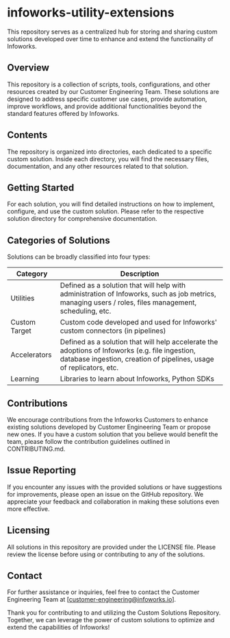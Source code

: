 # infoworks-utility-extensions

This repository serves as a centralized hub for storing and sharing custom solutions developed over time to enhance and extend the functionality of Infoworks.

## Overview
This repository is a collection of scripts, tools, configurations, and other resources created by our Customer Engineering Team. These solutions are designed to address specific customer use cases, provide automation, improve workflows, and provide additional functionalities beyond the standard features offered by Infoworks.

## Contents
The repository is organized into directories, each dedicated to a specific custom solution. Inside each directory, you will find the necessary files, documentation, and any other resources related to that solution.

## Getting Started
For each solution, you will find detailed instructions on how to implement, configure, and use the custom solution. Please refer to the respective solution directory for comprehensive documentation.

## Categories of Solutions

Solutions can be broadly classified into four types:

| Category | Description |
|---------|-------------|
| Utilities | Defined as a solution that will help with administration of Infoworks, such as job metrics, managing users / roles, files management, scheduling, etc. |
| Custom Target | Custom code developed and used for Infoworks' custom connectors (in pipelines) |
| Accelerators | Defined as a solution that will help accelerate the adoptions of Infoworks (e.g. file ingestion, database ingestion, creation of pipelines, usage of replicators, etc. |
| Learning | Libraries to learn about Infoworks, Python SDKs |
	
	

## Contributions
We encourage contributions from the Infoworks Customers to enhance existing solutions developed by Customer Engineering Team or propose new ones. If you have a custom solution that you believe would benefit the team, please follow the contribution guidelines outlined in CONTRIBUTING.md.

## Issue Reporting
If you encounter any issues with the provided solutions or have suggestions for improvements, please open an issue on the GitHub repository. We appreciate your feedback and collaboration in making these solutions even more effective.

## Licensing
All solutions in this repository are provided under the LICENSE file. Please review the license before using or contributing to any of the solutions.

## Contact
For further assistance or inquiries, feel free to contact the Customer Engineering Team at [customer-engineering@infoworks.io].

Thank you for contributing to and utilizing the Custom Solutions Repository. Together, we can leverage the power of custom solutions to optimize and extend the capabilities of Infoworks!
